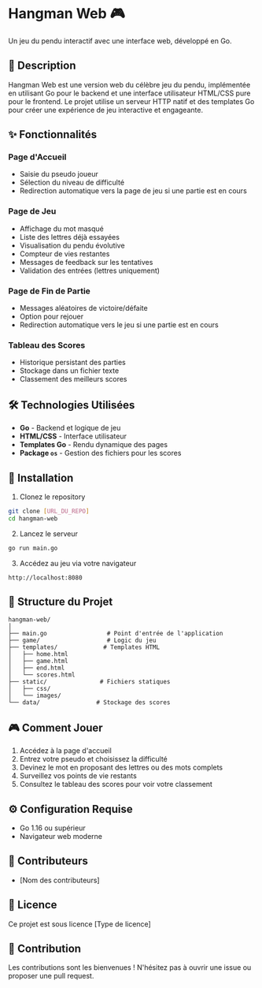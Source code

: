 # Hangman Web 🎮

Un jeu du pendu interactif avec une interface web, développé en Go.

## 📝 Description

Hangman Web est une version web du célèbre jeu du pendu, implémentée en utilisant Go pour le backend et une interface utilisateur HTML/CSS pure pour le frontend. Le projet utilise un serveur HTTP natif et des templates Go pour créer une expérience de jeu interactive et engageante.

## ✨ Fonctionnalités

### Page d'Accueil
- Saisie du pseudo joueur
- Sélection du niveau de difficulté
- Redirection automatique vers la page de jeu si une partie est en cours

### Page de Jeu
- Affichage du mot masqué
- Liste des lettres déjà essayées
- Visualisation du pendu évolutive
- Compteur de vies restantes
- Messages de feedback sur les tentatives
- Validation des entrées (lettres uniquement)

### Page de Fin de Partie
- Messages aléatoires de victoire/défaite
- Option pour rejouer
- Redirection automatique vers le jeu si une partie est en cours

### Tableau des Scores
- Historique persistant des parties
- Stockage dans un fichier texte
- Classement des meilleurs scores

## 🛠️ Technologies Utilisées

- **Go** - Backend et logique de jeu
- **HTML/CSS** - Interface utilisateur
- **Templates Go** - Rendu dynamique des pages
- **Package `os`** - Gestion des fichiers pour les scores

## 🚀 Installation

1. Clonez le repository
```bash
git clone [URL_DU_REPO]
cd hangman-web
```

2. Lancez le serveur
```bash
go run main.go
```

3. Accédez au jeu via votre navigateur
```
http://localhost:8080
```

## 📂 Structure du Projet

```
hangman-web/
│
├── main.go                 # Point d'entrée de l'application
├── game/                   # Logic du jeu
├── templates/             # Templates HTML
│   ├── home.html
│   ├── game.html
│   ├── end.html
│   └── scores.html
├── static/               # Fichiers statiques
│   ├── css/
│   └── images/
└── data/                # Stockage des scores
```

## 🎮 Comment Jouer

1. Accédez à la page d'accueil
2. Entrez votre pseudo et choisissez la difficulté
3. Devinez le mot en proposant des lettres ou des mots complets
4. Surveillez vos points de vie restants
5. Consultez le tableau des scores pour voir votre classement

## ⚙️ Configuration Requise

- Go 1.16 ou supérieur
- Navigateur web moderne

## 👥 Contributeurs

- [Nom des contributeurs]

## 📝 Licence

Ce projet est sous licence [Type de licence]

## 🤝 Contribution

Les contributions sont les bienvenues ! N'hésitez pas à ouvrir une issue ou proposer une pull request.
